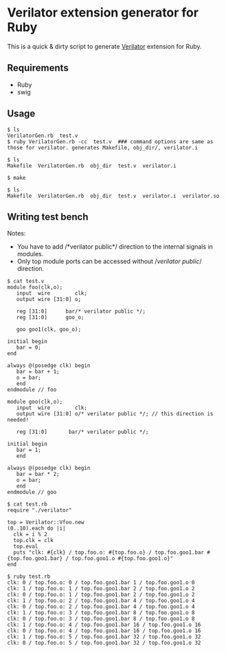 # Verilator extension generator for Ruby

This is a quick & dirty script to generate
[Verilator](https://www.veripool.org/projects/verilator/wiki/Intro) extension
for Ruby.

## Requirements
* Ruby
* swig

## Usage

```shell
$ ls
VerilatorGen.rb  test.v
$ ruby VerilatorGen.rb -cc  test.v  ### command options are same as those for verilator. generates Makefile, obj_dir/, verilator.i
```

```
$ ls
Makefile  VerilatorGen.rb  obj_dir  test.v  verilator.i
```

```
$ make
```

```
$ ls
Makefile  VerilatorGen.rb  obj_dir  test.v  verilator.i  verilator.so
```
## Writing test bench

Notes:
* You have to add /\*verilator public\*/ direction to the internal signals in modules.
* Only top module ports can be accessed without /*verilator public*/ direction.

```
$ cat test.v
module foo(clk,o);
   input  wire        clk;
   output wire [31:0] o;

   reg [31:0] 	   bar/* verilator public */;
   reg [31:0]      goo_o;

   goo goo1(clk, goo_o);

initial begin
   bar = 0;
end

always @(posedge clk) begin
   bar = bar + 1;
   o = bar;
   end
endmodule // foo

module goo(clk,o);
   input  wire        clk;
   output wire [31:0] o/* verilator public */; // this direction is needed!

   reg [31:0] 	    bar/* verilator public */;

initial begin
   bar = 1;
   end

always @(posedge clk) begin
   bar = bar * 2;
   o = bar;
   end
endmodule // goo
```

```
$ cat test.rb
require "./verilator"

top = Verilator::Vfoo.new
(0..10).each do |i|
  clk = i % 2
  top.clk = clk
  top.eval
  puts "clk: #{clk} / top.foo.o: #{top.foo.o} / top.foo.goo1.bar #{top.foo.goo1.bar} / top.foo.goo1.o #{top.foo.goo1.o}"
end
```

```
$ ruby test.rb
clk: 0 / top.foo.o: 0 / top.foo.goo1.bar 1 / top.foo.goo1.o 0
clk: 1 / top.foo.o: 1 / top.foo.goo1.bar 2 / top.foo.goo1.o 2
clk: 0 / top.foo.o: 1 / top.foo.goo1.bar 2 / top.foo.goo1.o 2
clk: 1 / top.foo.o: 2 / top.foo.goo1.bar 4 / top.foo.goo1.o 4
clk: 0 / top.foo.o: 2 / top.foo.goo1.bar 4 / top.foo.goo1.o 4
clk: 1 / top.foo.o: 3 / top.foo.goo1.bar 8 / top.foo.goo1.o 8
clk: 0 / top.foo.o: 3 / top.foo.goo1.bar 8 / top.foo.goo1.o 8
clk: 1 / top.foo.o: 4 / top.foo.goo1.bar 16 / top.foo.goo1.o 16
clk: 0 / top.foo.o: 4 / top.foo.goo1.bar 16 / top.foo.goo1.o 16
clk: 1 / top.foo.o: 5 / top.foo.goo1.bar 32 / top.foo.goo1.o 32
clk: 0 / top.foo.o: 5 / top.foo.goo1.bar 32 / top.foo.goo1.o 32
```